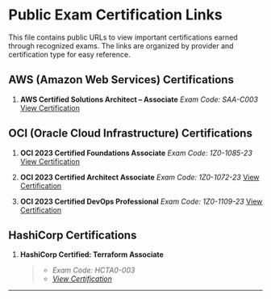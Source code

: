 
# Public Exam Certification Links

This file contains public URLs to view important certifications earned through recognized exams. The links are organized by provider and certification type for easy reference.

## AWS (Amazon Web Services) Certifications

1. **AWS Certified Solutions Architect – Associate**
    *Exam Code: SAA-C003*
    [View Certification](https://www.credly.com/badges/3f558130-cd86-4d43-9d1a-2ace41c1ffc9/public_url)

## OCI (Oracle Cloud Infrastructure) Certifications

1. **OCI 2023 Certified Foundations Associate**
    *Exam Code: 1Z0-1085-23*
    [View Certification](https://catalog-education.oracle.com/ords/certview/sharebadge?id=F0D3BF475261425D06D42D9F17188F166521CCAB6814AD706864AAB71B0FBD34)

2. **OCI 2023 Certified Architect Associate**
    *Exam Code: 1Z0-1072-23*
    [View Certification](https://catalog-education.oracle.com/ords/certview/sharebadge?id=E20F4B490A6B59D77DABB4E8DD1DE507BADF2F5F387ED9C773DD093BC53BFEFF)

3. **OCI 2023 Certified DevOps Professional**
    *Exam Code: 1Z0-1109-23*
    [View Certification]()

## HashiCorp Certifications

1. **HashiCorp Certified: Terraform Associate**
    > - *Exam Code: HCTA0-003*
    > - *[View Certification](https://www.credly.com/badges/0efa4519-229d-48d1-8cc6-df309508501c/public_url)*

---